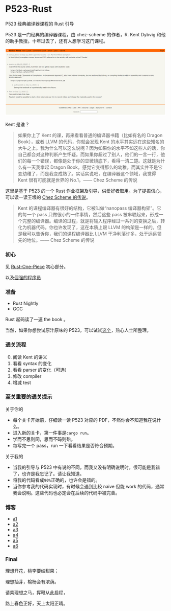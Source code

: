# P523-Rust
P523 经典编译器课程的 Rust 引导

P523 是一门经典的编译器课程，由 chez-scheme 的作者，R. Kent Dybvig 和他的助手教授。十年过去了，还有人想学习这门课程。

![](./hacker-news.png)

Kent 是谁？

> 如果你上了 Kent 的课，再来看看普通的编译器书籍（比如有名的 Dragon Book），或者 LLVM 的代码，你就会发现 Kent 的水平其实远在这些知名的大牛之上。我为什么可以这么说呢？因为如果你的水平不如这些人的话，你自己都会对这种判断产生怀疑。而如果你超过了别人，他们的一言一行，他们的每一个错误，都像是处于你的显微镜底下，看得一清二楚。这就是为什么有一天我拿起 Dragon Book，感觉它变得那么的幼稚。而其实并不是它变幼稚了，而是我变成熟了。实话实说吧，在编译器这个领域，我觉得 Kent 很有可能就是世界的 No.1。—— Chez Scheme 的传说


这里是基于 P523 的一个 Rust 作业框架及引导，供爱好者取用。为了提振信心，可以读一读王垠的 [Chez Scheme 的传说](http://www.yinwang.org/blog-cn/2013/03/28/chez-scheme)。

> Kent 的课程编译器有很好的结构，它被叫做“nanopass 编译器构架”。它的每一个 pass 只做很小的一件事情，然后这些 pass 被串联起来，形成一个完整的编译器。编译的过程，就是将输入程序经过一系列的变换之后，转化为机器代码。你也许发现了，这在本质上跟 LLVM 的构架是一样的。但是我可以告诉你，我们的课程编译器比 LLVM 干净利落许多，处于远远领先的地位。—— Chez Scheme 的传说


### 初心

见 [Rust-One-Piece](https://zhuanlan.zhihu.com/p/259594199) 初心部分。

以及[倔强的程序员](https://zhuanlan.zhihu.com/p/165524567)


### 准备

+ Rust Nightly
+ GCC

Rust 起码读了一遍 the book 。

当然，如果你想尝试原汁原味的 P523，可以试试[这个](https://github.com/siriusdemon/iub_2009_P523_framework)，热心人士所整理。

### 通关流程

0. 阅读 Kent 的讲义
1. 看看 syntax 的变化
2. 看看 parser 的变化（可选）
3. 修改 compiler
4. 增减 test

### 至关重要的通关提示

关于你的
+ 每个关卡开始前，仔细读一读 P523 对应的 PDF，不然你会不知道我在说什么。
+ 进入新的关卡，第一件事是`cargo run`。
+ 学而不思则罔，思而不码则殆。
+ 每写完一个 pass，run 一下看看结果是否符合预期。

关于我的
+ 当我的引导与 P523 中有说的不同，而我又没有明确说明时，很可能是我错了，也许是我忘记了。请让我知道。
+ 将我的代码看成`90%`正确的，也许会是错的。
+ 当你参考我的代码实现时，有时候会遇到比较 naive 但能 work 的代码，通常我会说明。这些代码也必定会在后续的代码中被完善。


### 博客

+ [a1](./blog/a1.md)
+ [a2](./blog/a2.md)
+ [a3](./blog/a3.md)
+ [a4](./blog/a4.md)
+ [a5](./blog/a5.md)
+ [a6](./blog/a6.md)

### Final

理想开花，桃李要结甜果；

理想抽芽，榆杨会有浓荫。

请乘理想之马，挥鞭从此启程，

路上春色正好，天上太阳正晴。
<!-- 
1 恰同学少年，风华正茂，书生意气，挥斥方遒。
2 黑夜给了我黑色的眼睛，我却用它来寻找光明。
3 学而不思则罔，思而不学则殆。
4 士不可以不弘毅，任重而道远。仁以为己任，不亦重乎？死而后已，不亦远乎？
5 我之所以坚定地相信未来，是我相信未来人们的眼睛。她有拨开历史风尘的睫毛，她有看透岁月篇章的瞳孔。
6 骐骥一跃，不能十步。驽马十驾，功在不舍。
7 天下事有难易乎？为之，则难者亦易矣；不为，则易者亦难矣。人之为学有难易乎？学之，则难者亦易矣；不学，则易者亦难矣。
8 艰难困苦，玉汝于成。
9 如果海洋注定要决堤，就让所有的苦水都注入我心中；如果陆地注定要上升，就让人类重新选择生存的峰顶。
10 横眉冷对千夫指，俯首甘为孺子牛。
11 愚蠢的人中，也会有有钱人。野兽之中，也有些是英勇的。但是，在这个世界上，博学多闻，举止温柔者少之又少，因此，请修持温柔者的道德伦常。
12 愿我走过的苦难，你不必经历，愿我已有的幸福，你触手可及。
13 给每一条河每一座山取一个温暖的名字。陌生人，我也为你祝福。
14 我不去想，未来是平坦还是泥泞，只要热爱生命 ，一切都在意料之中。
15 俱往矣，数风流人物，还看今朝。


 -->
